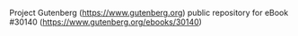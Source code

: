 Project Gutenberg (https://www.gutenberg.org) public repository for eBook #30140 (https://www.gutenberg.org/ebooks/30140)
